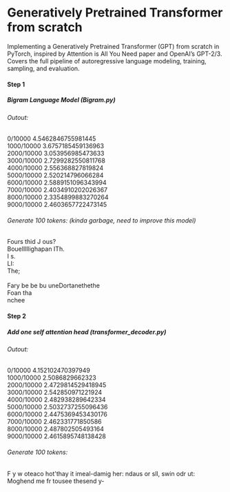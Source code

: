 # Generatively Pretrained Transformer from scratch

Implementing a Generatively Pretrained Transformer (GPT) from scratch in PyTorch, inspired by Attention is All You Need paper and OpenAI’s GPT-2/3. Covers the full pipeline of autoregressive language modeling, training, sampling, and evaluation.







#### Step 1
##### Bigram Language Model (Bigram.py)
###### Outout:
0/10000  4.5462846755981445    <br/>
1000/10000  3.6757185459136963 <br/>
2000/10000  3.053956985473633  <br/>
3000/10000  2.7299282550811768  <br/>
4000/10000  2.556368827819824   <br/>
5000/10000  2.520214796066284   <br/>
6000/10000  2.5889151096343994 <br/>
7000/10000  2.4034910202026367 <br/>
8000/10000  2.3354899883270264 <br/>
9000/10000  2.4603657722473145 <br/>


###### Generate 100 tokens: (kinda garbage, need to improve this model)
Fours thid J ous?          <br/> 
Bouelllllighapan ITh.      <br/>
I s.                       <br/>
LI:                        <br/>
The;                       <br/>
                           <br/>
Fary be be bu uneDortanethethe      <br/>
Foan tha                            <br/>
nchee                               <br/>



#### Step 2
##### Add one self attention head (transformer_decoder.py)
###### Outout:
0/10000  4.152102470397949       <br/>
1000/10000  2.5086829662323      <br/>
2000/10000  2.4729814529418945  <br/>
3000/10000  2.542850971221924  <br/>
4000/10000  2.482938289642334  <br/>
5000/10000  2.5032737255096436  <br/>
6000/10000  2.4475369453430176  <br/>
7000/10000  2.462331771850586  <br/>
8000/10000  2.487802505493164  <br/>
9000/10000  2.4615895748138428  <br/>

###### Generate 100 tokens:
F y w oteaco hot'thay it imeal-damig her: ndaus or sll, swin odr ut:     <br/>
Moghend me fr tousee thesend y-                                          <br/>






